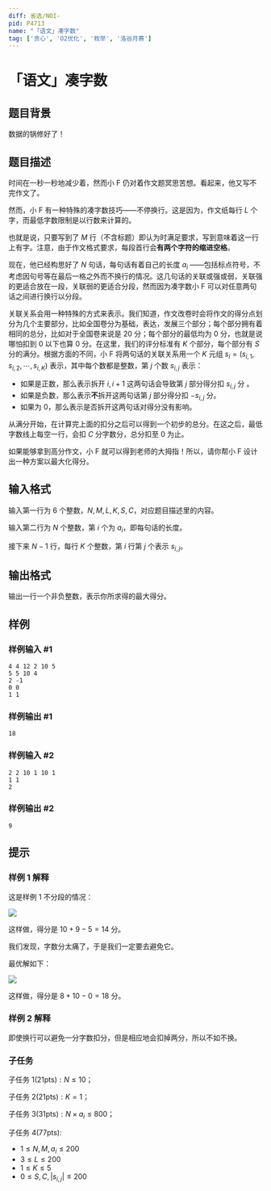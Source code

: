 ```yaml
---
diff: 省选/NOI-
pid: P4713
name: "「语文」凑字数"
tag: ['贪心', 'O2优化', '枚举', '洛谷月赛']
---
```

# 「语文」凑字数
## 题目背景

 数据的锅修好了！
## 题目描述

时间在一秒一秒地减少着，然而小 F 仍对着作文题冥思苦想。看起来，他又写不完作文了。

然而，小 F 有一种特殊的凑字数技巧——不停换行。这是因为，作文纸每行 $L$ 个字，而最低字数限制是以行数来计算的。

也就是说，只要写到了 $M$ 行（不含标题）即认为时满足要求，写到意味着这一行上有字。注意，由于作文格式要求，每段首行会**有两个字符的缩进空格**。

现在，他已经构思好了 $N$ 句话，每句话有着自己的长度 $a_i$ ——包括标点符号，不考虑因句号等在最后一格之外而不换行的情况。这几句话的关联或强或弱，关联强的更适合放在一段，关联弱的更适合分段，然而因为凑字数小 F 可以对任意两句话之间进行换行以分段。

关联关系会用一种特殊的方式来表示。我们知道，作文改卷时会将作文的得分点划分为几个主要部分，比如全国卷分为基础，表达，发展三个部分；每个部分拥有着相同的总分，比如对于全国卷来说是 $20$ 分；每个部分的最低均为 $0$ 分，也就是说哪怕扣到 $0$ 以下也算 $0$ 分。在这里，我们的评分标准有 $K$ 个部分，每个部分有 $S$ 分的满分。根据方面的不同，小 F 将两句话的关联关系用一个 $K$ 元组 $s_i = (s_{i,1}, s_{i, 2}, \cdots, s_{i, K})$ 表示，其中每个数都是整数，第 $j$ 个数 $s_{i, j}$ 表示：
* 如果是正数，那么表示拆开 $i, i + 1$ 这两句话会导致第 $j$ 部分得分扣 $s_{i, j}$ 分 。
* 如果是负数，那么表示**不**拆开这两句话第 $j$ 部分得分扣 $-s_{i, j}$ 分。
* 如果为 0，那么表示是否拆开这两句话对得分没有影响。

从满分开始，在计算完上面的扣分之后可以得到一个初步的总分。在这之后，最低字数线上每空一行，会扣 $C$ 分字数分，总分扣至 0 为止。

如果能够拿到高分作文，小 F 就可以得到老师的大拇指！所以，请你帮小 F 设计出一种方案以最大化得分。
## 输入格式

输入第一行为 $6$ 个整数，$N, M, L, K, S, C$，对应题目描述里的内容。

输入第二行为 $N$ 个整数，第 $i$ 个为 $a_i$，即每句话的长度。 

接下来 $N - 1$ 行，每行 $K$ 个整数，第 $i$ 行第 $j$ 个表示 $s_{i, j}$。
## 输出格式

输出一行一个非负整数，表示你所求得的最大得分。


## 样例

### 样例输入 #1
```
4 4 12 2 10 5
5 5 10 4
2 -1
0 0
1 1
```
### 样例输出 #1
```
18
```
### 样例输入 #2
```
2 2 10 1 10 1
1 1
2
```
### 样例输出 #2
```
9
```
## 提示

### 样例 1 解释

这是样例 1 不分段的情况：

![](https://cdn.luogu.com.cn/upload/pic/21276.png )

这样做，得分是 $10 + 9 - 5 = 14$ 分。

我们发现，字数分太痛了，于是我们一定要去避免它。

最优解如下：

![](https://cdn.luogu.com.cn/upload/pic/21277.png)

这样做，得分是 $8 + 10 - 0 = 18$ 分。

### 样例 2 解释

即使换行可以避免一分字数扣分，但是相应地会扣掉两分，所以不如不换。


### 子任务

子任务 $1(21 \mathrm{pts}) : N \leq 10$；

子任务 $2(21 \mathrm{pts}) : K = 1$；

子任务 $3(31 \mathrm{pts}) : N \times a_i \leq 800$；

子任务 $4(77 \mathrm{pts}) :$
* $1 \leq N, M, a_i \leq 200$
* $3 \leq L \leq 200$
* $1 \leq K \leq 5$
* $0 \leq S, C, |s_{i, j}| \leq 200$
